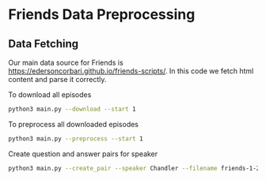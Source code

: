 # Friends Data Preprocessing

## Data Fetching

Our main data source for Friends is https://edersoncorbari.github.io/friends-scripts/. In this code we fetch html content and parse it correctly.

To download all episodes

```bash
python3 main.py --download --start 1
```

To preprocess all downloaded episodes

```bash
python3 main.py --preprocess --start 1
```

Create question and answer pairs for speaker

```bash
python3 main.py --create_pair --speaker Chandler --filename friends-1-227.json
```
